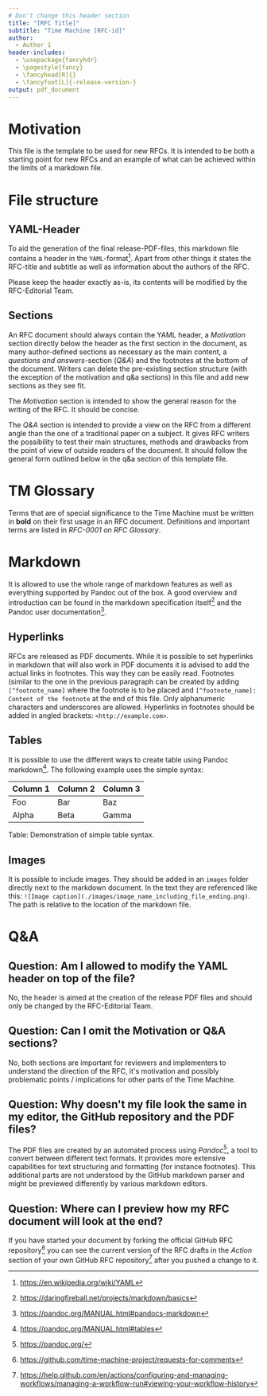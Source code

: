 ```yaml
---
# Don't change this header section
title: "[RFC Title]"
subtitle: "Time Machine [RFC-id]"
author:
  - Author 1
header-includes:
  - \usepackage{fancyhdr}
  - \pagestyle{fancy}
  - \fancyhead[R]{}
  - \fancyfoot[L]{-release-version-}
output: pdf_document
---
```


# Motivation

This file is the template to be used for new RFCs. It is intended to be both a
starting point for new RFCs and an example of what can be achieved within the
limits of a markdown file.

# File structure

## YAML-Header

To aid the generation of the final release-PDF-files, this markdown file
contains a header in the `YAML`-format[^yaml]. Apart from other things it states
the RFC-title and subtitle as well as information about the authors of the RFC.

Please keep the header exactly as-is, its contents will be modified by the
RFC-Editorial Team.

## Sections

An RFC document should always contain the YAML header, a _Motivation_ section
directly below the header as the first section in the document, as many
author-defined sections as necessary as the main content, a _questions and
answers_-section (_Q&A_) and the footnotes at the bottom of the document.
Writers can delete the pre-existing section structure (with the exception of the
motivation and q&a sections) in this file and add new sections as they see fit.

The _Motivation_ section is intended to show the general reason for the writing
of the RFC. It should be concise.

The _Q&A_ section is intended to provide a view on the RFC from a different
angle than the one of a traditional paper on a subject. It gives RFC writers the
possibility to test their main structures, methods and drawbacks from the point
of view of outside readers of the document. It should follow the general form
outlined below in the q&a section of this template file.

# TM Glossary

Terms that are of special significance to the Time Machine must be written in
**bold** on their first usage in an RFC document. Definitions and important
terms are listed in _RFC-0001 on RFC Glossary_.

# Markdown

It is allowed to use the whole range of markdown features as well as everything
supported by Pandoc out of the box. A good overview and introduction can be
found in the markdown specification itself[^daring_markdown] and the Pandoc user
documentation[^pandoc_markdown].

## Hyperlinks

RFCs are released as PDF documents. While it is possible to set hyperlinks in
markdown that will also work in PDF documents it is advised to add the actual
links in footnotes. This way they can be easily read. Footnotes (similar to the
one in the previous paragraph can be created by adding `[^footnote_name]` where
the footnote is to be placed and `[^footnote_name]: Content of the footnote` at
the end of this file. Only alphanumeric characters and underscores are allowed.
Hyperlinks in footnotes should be added in angled brackets:
`<http://example.com>`.

## Tables

It is possible to use the different ways to create table using Pandoc
markdown[^pandoc_tables]. The following example uses the simple syntax:

| Column 1 | Column 2 | Column 3 |
| -------- | -------- | -------- |
| Foo      | Bar      | Baz      |
| Alpha    | Beta     | Gamma    |

Table: Demonstration of simple table syntax.

## Images

It is possible to include images. They should be added in an `images` folder
directly next to the markdown document. In the text they are referenced like
this: `![Image caption](./images/image_name_including_file_ending.png)`. The
path is relative to the location of the markdown file.

# Q&A

## Question: Am I allowed to modify the YAML header on top of the file?

No, the header is aimed at the creation of the release PDF files and should only
be changed by the RFC-Editorial Team.

## Question: Can I omit the Motivation or Q&A sections?

No, both sections are important for reviewers and implementers to understand the
direction of the RFC, it's motivation and possibly problematic points /
implications for other parts of the Time Machine.

## Question: Why doesn't my file look the same in my editor, the GitHub repository and the PDF files?

The PDF files are created by an automated process using _Pandoc_[^pandoc], a
tool to convert between different text formats. It provides more extensive
capabilities for text structuring and formatting (for instance footnotes). This
additional parts are not understood by the GitHub markdown parser and might be
previewed differently by various markdown editors.

## Question: Where can I preview how my RFC document will look at the end?

If you have started your document by forking the official GitHub RFC
repository[^rfc_repo] you can see the current version of the RFC drafts in the
_Action_ section of your own GitHub RFC repository[^github_manage_action] after
you pushed a change to it.

<!-- Footnote area: Please keep the list of footnotes sorted alphabetically to simplify managing them -->

[^daring_markdown]: <https://daringfireball.net/projects/markdown/basics>
[^github_manage_action]:
    <https://help.github.com/en/actions/configuring-and-managing-workflows/managing-a-workflow-run#viewing-your-workflow-history>

[^pandoc]: <https://pandoc.org/>
[^pandoc_markdown]: <https://pandoc.org/MANUAL.html#pandocs-markdown>
[^pandoc_tables]: <https://pandoc.org/MANUAL.html#tables>
[^rfc_repo]: <https://github.com/time-machine-project/requests-for-comments>
[^yaml]: <https://en.wikipedia.org/wiki/YAML>
